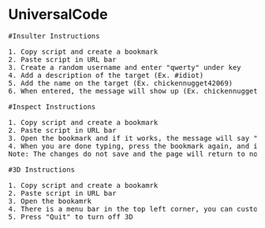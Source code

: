 # UniversalCode
<pre>
#Insulter Instructions

1. Copy script and create a bookmark
2. Paste script in URL bar
3. Create a random username and enter "qwerty" under key
4. Add a description of the target (Ex. #idiot)
5. Add the name on the target (Ex. chickennugget42069)
6. When entered, the message will show up (Ex. chickennugget42069 is an idiot.)

#Inspect Instructions

1. Copy script and create a bookmark
2. Paste script in URL bar
3. Open the bookmark and if it works, the message will say "Inspect ON", You are now able to type on the page you are on. 
4. When you are done typing, press the bookmark again, and it will say "Inspect OFF"
Note: The changes do not save and the page will return to normal after either a refresh or when the page is closed.

#3D Instructions

1. Copy script and create a bookamrk
2. Paste script in URL bar
3. Open the bookamrk
4. There is a menu bar in the top left corner, you can customize/close the 3D
5. Press "Quit" to turn off 3D
</pre>
